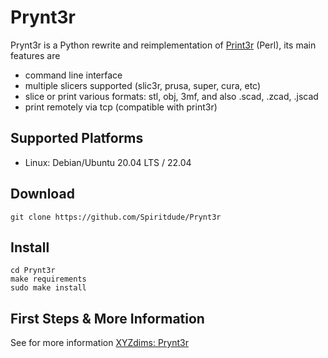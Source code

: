 # Prynt3r

Prynt3r is a Python rewrite and reimplementation of [Print3r](https://github.com/Spiritdude/Print3r) (Perl), its main features are
- command line interface
- multiple slicers supported (slic3r, prusa, super, cura, etc)
- slice or print various formats: stl, obj, 3mf, and also .scad, .zcad, .jscad
- print remotely via tcp (compatible with print3r)

## Supported Platforms
- Linux: Debian/Ubuntu 20.04 LTS / 22.04

## Download
```
git clone https://github.com/Spiritdude/Prynt3r
```

## Install
```
cd Prynt3r
make requirements
sudo make install
```

## First Steps & More Information

See for more information [XYZdims: Prynt3r](https://xyzdims.com/Prynt3r)


